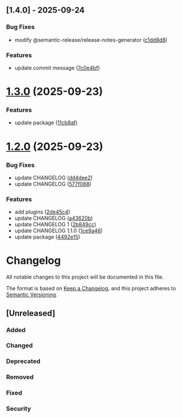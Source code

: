 ## [1.4.0] - 2025-09-24

### Bug Fixes

* modify @semantic-release/release-notes-generator ([c1dd8d8](https://github.com/salween/semantic-release-demo/commit/c1dd8d8544088c09f8cb9ad17d0019a468acda45))


### Features

* update commit message ([7c0e4bf](https://github.com/salween/semantic-release-demo/commit/7c0e4bf28eae5d44503dc41ddf3a1fbd3a6cdf8c))

# [1.3.0](https://github.com/salween/semantic-release-demo/compare/1.2.0...1.3.0) (2025-09-23)


### Features

* update package ([11cb8af](https://github.com/salween/semantic-release-demo/commit/11cb8af44906b075a1917f1757455e80adc72abe))

# [1.2.0](https://github.com/salween/semantic-release-demo/compare/1.1.0...1.2.0) (2025-09-23)


### Bug Fixes

* update CHANGELOG ([dd4dee2](https://github.com/salween/semantic-release-demo/commit/dd4dee29a544c01d11c6c69e5779a2d08309ddb7))
* update CHANGELOG ([577f088](https://github.com/salween/semantic-release-demo/commit/577f0883ee7170cb74e31e4fa2f24b31336f0304))


### Features

* add plugins ([2de45c4](https://github.com/salween/semantic-release-demo/commit/2de45c4cb51f5f330df8821c12e281988170e1fd))
* update CHANGELOG ([a43620b](https://github.com/salween/semantic-release-demo/commit/a43620b8e3aad7d37f606a177ce63ff37d1ede50))
* update CHANGELOG 1 ([2b849cc](https://github.com/salween/semantic-release-demo/commit/2b849cccff793df80a3e8004cc3576970084016d))
* update CHANGELOG 1.1.0 ([1ce9a46](https://github.com/salween/semantic-release-demo/commit/1ce9a46d41826bba3c06dfd5822276e642163b14))
* update package ([4492e15](https://github.com/salween/semantic-release-demo/commit/4492e1503c489cf339ca743aa54f4af26ec87573))

# Changelog

All notable changes to this project will be documented in this file.

The format is based on [Keep a Changelog](https://keepachangelog.com/en/1.1.0/),
and this project adheres to [Semantic Versioning](https://semver.org/spec/v2.0.0.html).


## [Unreleased]

### Added

### Changed

### Deprecated

### Removed

### Fixed

### Security
